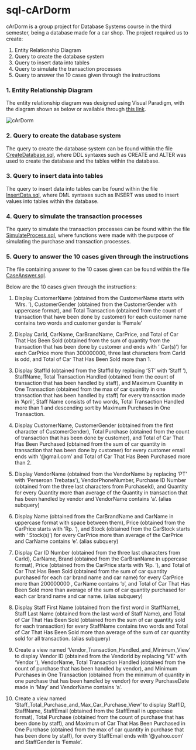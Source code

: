 # sql-cArDorm

cArDorm is a group project for Database Systems course in the third semester, being a database made for a car shop. The project required us to create:
1. Entity Relationship Diagram
2. Query to create the database system
3. Query to insert data into tables
4. Query to simulate the transaction processes
5. Query to answer the 10 cases given through the instructions

### 1. Entity Relationship Diagram
The entity relationship diagram was designed using Visual Paradigm, with the diagram shown as below or available through [this link](https://github.com/rhe-naldy/sql-cArDorm/blob/main/cArDorm.png).

![cArDorm](https://user-images.githubusercontent.com/45966986/197157539-db242bf0-89b7-4b9a-961a-3688b8c3cb11.png)

### 2. Query to create the database system
The query to create the database system can be found within the file [CreateDatabase.sql](https://github.com/rhe-naldy/sql-cArDorm/blob/main/CreateDatabase.sql), where DDL syntaxes such as CREATE and ALTER was used to create the database and the tables within the database.

### 3. Query to insert data into tables
The query to insert data into tables can be found within the file [InsertData.sql](https://github.com/rhe-naldy/sql-cArDorm/blob/main/InsertData.sql), where DML syntaxes such as INSERT was used to insert values into tables within the database.

### 4. Query to simulate the transaction processes
The query to simulate the transaction processes can be found within the file [SimulateProcess.sql](https://github.com/rhe-naldy/sql-cArDorm/blob/main/SimulateProcess.sql), where functions were made with the purpose of simulating the purchase and transaction processes. 

### 5. Query to answer the 10 cases given through the instructions
The file containing answer to the 10 cases given can be found within the file [CaseAnswer.sql](https://github.com/rhe-naldy/sql-cArDorm/blob/main/CaseAnswer.sql).

Below are the 10 cases given through the instructions:
1.	Display CustomerName (obtained from the CustomerName starts with ‘Mrs. ’), CustomerGender (obtained from the CustomerGender with uppercase format), and Total Transaction (obtained from the count of transaction that have been done by customer) for each customer name contains two words and customer gender is ‘Female’

2.	Display CarId, CarName, CarBrandName, CarPrice, and Total of Car That Has Been Sold (obtained from the sum of quantity from the transaction that has been done by customer and ends with ‘ Car(s)’) for each CarPrice more than 300000000, three last characters from CarId is odd, and Total of Car That Has Been Sold more than 1.

3.	Display StaffId (obtained from the StaffId by replacing ‘ST’ with ‘Staff ’), StaffName, Total Transaction Handled (obtained from the count of transaction that has been handled by staff), and Maximum Quantity in One Transaction (obtained from the max of car quantity in one transaction that has been handled by staff) for every transaction made in ‘April’, Staff Name consists of two words, Total Transaction Handled more than 1 and descending sort by Maximum Purchases in One Transaction.

4.	Display CustomerName, CustomerGender (obtained from the first character of CustomerGender), Total Purchase (obtained from the count of transaction that has been done by customer), and Total of Car That Has Been Purchased (obtained from the sum of car quantity in transaction that has been done by customer) for every customer email ends with ‘@gmail.com’ and Total of Car That Has Been Purchased more than 2.

5.	Display VendorName (obtained from the VendorName by replacing ‘PT’ with ‘Perseroan Trebatas’), VendorPhoneNumber, Purchase ID Number (obtained from the three last characters from PurchaseId), and Quantity for every Quantity more than average of the Quantity in transaction that has been handled by vendor and VendorName contains ‘a’.
(alias subquery)

6.	Display Name (obtained from the CarBrandName and CarName in uppercase format with space between them), Price (obtained from the CarPrice starts with ‘Rp. ’), and Stock (obtained from the CarStock starts with ‘ Stock(s)’) for every CarPrice more than average of the CarPrice and CarName contains ‘e’.
(alias subquery)

7.	Display Car ID Number (obtained from the three last characters from CarId), CarName, Brand (obtained from the CarBranName in uppercase format), Price (obtained from the CarPrice starts with ‘Rp. ’), and Total of Car That Has Been Sold (obtained from the sum of car quantity purchased for each car brand name and car name) for every CarPrice more than 200000000 , CarName contains ‘o’, and Total of Car That Has Been Sold more than average of the sum of car quantity purchased for each car brand name and car name.
(alias subquery)

8.	Display Staff First Name (obtained from the first word in StaffName), Staff Last Name (obtained from the last word of Staff Name), and Total of Car That Has Been Sold (obtained from the sum of car quantity sold for each transaction) for every StaffName contains two words and Total of Car That Has Been Sold more than average of the sum of car quantity sold for all transaction.
(alias subquery)

9.	Create a view named ‘Vendor_Transaction_Handled_and_Minimum_View’ to display Vendor ID (obtained from the VendorId by replacing ‘VE’ with ‘Vendor ’), VendorName, Total Transaction Handled (obtained from the count of purchase that has been handled by vendor), and Minimum Purchases in One Transaction (obtained from the minimum of quantity in one purchase that has been handled by vendor) for every PurchaseDate made in ‘May’ and VendorName contains ‘a’.

10.	Create a view named ‘Staff_Total_Purchase_and_Max_Car_Purchase_View’ to display StaffID, StaffName, StaffEmail (obtained from the StaffEmail in uppercase format), Total Purchase (obtained from the count of purchase that has been done by staff), and Maximum of Car That Has Been Purchased in One Purchase (obtained from the max of car quantity in purchase that has been done by staff), for every StaffEmail ends with ‘@yahoo.com’ and StaffGender is ‘Female’.
